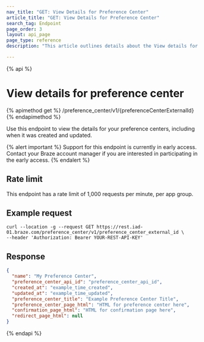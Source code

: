 ```yaml
---
nav_title: "GET: View Details for Preference Center"
article_title: "GET: View Details for Preference Center"
search_tag: Endpoint
page_order: 3
layout: api_page
page_type: reference
description: "This article outlines details about the View details for preference center Braze endpoint."

---
```

{% api %}
# View details for preference center
{% apimethod get %}
/preference_center/v1/{preferenceCenterExternalId}
{% endapimethod %}

Use this endpoint to view the details for your preference centers, including when it was created and updated.

{% alert important %}
Support for this endpoint is currently in early access. Contact your Braze account manager if you are interested in participating in the early access.
{% endalert %}

## Rate limit

This endpoint has a rate limit of 1,000 requests per minute, per app group.

## Example request

```
curl --location -g --request GET https://rest.iad-01.braze.com/preference_center/v1/preference_center_external_id \
--header 'Authorization: Bearer YOUR-REST-API-KEY'
```

## Response 
```json 
{
  "name": "My Preference Center",
  "preference_center_api_id": "preference_center_api_id",
  "created_at": "example_time_created",
  "updated_at": "example_time_updated",
  "preference_center_title": "Example Preference Center Title",
  "preference_center_page_html": "HTML for preference center here",
  "confirmation_page_html": "HTML for confirmation page here",
  "redirect_page_html": null
}
```

{% endapi %}
